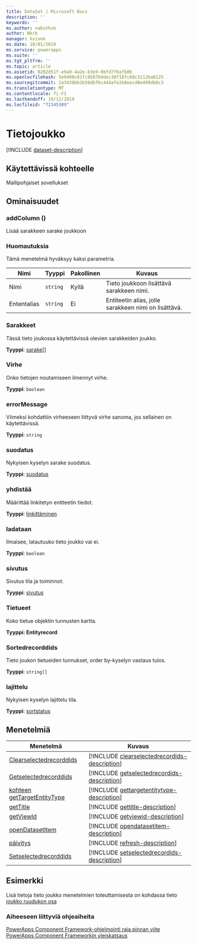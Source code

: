 ```yaml
---
title: DataSet | Microsoft Docs
description: ''
keywords: ''
ms.author: nabuthuk
author: Nkrb
manager: kvivek
ms.date: 10/01/2019
ms.service: powerapps
ms.suite: ''
ms.tgt_pltfrm: ''
ms.topic: article
ms.assetid: 0202d51f-e9a9-4a2e-b3e9-0bfd7f6afb86
ms.openlocfilehash: 5e9408c81fc9587b9dec30f18fc68c3112ba6125
ms.sourcegitcommit: 2a3430bb1b56dbf6c444afe2b8eecd0e499db0c3
ms.translationtype: MT
ms.contentlocale: fi-FI
ms.lasthandoff: 10/12/2019
ms.locfileid: "72345309"
---
```

# <a name="dataset"></a>Tietojoukko

[!INCLUDE [dataset-description](includes/dataset-description.md)]

## <a name="available-for"></a>Käytettävissä kohteelle 

Mallipohjaiset sovellukset

## <a name="properties"></a>Ominaisuudet

### <a name="addcolumn"></a>addColumn ()

Lisää sarakkeen sarake joukkoon

### <a name="remarks"></a>Huomautuksia

Tämä menetelmä hyväksyy kaksi parametria.

|Nimi|Tyyppi|Pakollinen|Kuvaus|
|------|-----|------|-----|
|Nimi|`string`|Kyllä|Tieto joukkoon lisättävä sarakkeen nimi.|
|Ententalias|`string`|Ei| Entiteetin alias, jolle sarakkeen nimi on lisättävä.|

### <a name="columns"></a>Sarakkeet

Tässä tieto joukossa käytettävissä olevien sarakkeiden joukko.

**Tyyppi**: [sarake](column.md)[]

### <a name="error"></a>Virhe

Onko tietojen noutamiseen ilmennyt virhe.

**Tyyppi**: `boolean`

### <a name="errormessage"></a>errorMessage

Viimeksi kohdattiin virheeseen liittyvä virhe sanoma, jos sellainen on käytettävissä.

**Tyyppi**: `string`

### <a name="filtering"></a>suodatus

Nykyisen kyselyn sarake suodatus.

**Tyyppi**: [suodatus](filtering.md)

### <a name="linking"></a>yhdistää

Määrittää linkitetyn entiteetin tiedot.

**Tyyppi**: [linkittäminen](linking.md)

### <a name="loading"></a>ladataan

Ilmaisee, latautuuko tieto joukko vai ei.

**Tyyppi**: `boolean`

### <a name="paging"></a>sivutus

Sivutus tila ja toiminnot.

**Tyyppi**: [sivutus](paging.md)

### <a name="records"></a>Tietueet

Koko tietue objektin tunnusten kartta.

**Tyyppi: Entityrecord** [](entityrecord.md)

### <a name="sortedrecordids"></a>Sortedrecorddids

Tieto joukon tietueiden tunnukset, order by-kyselyn vastaus tulos.

**Tyyppi**: `string[]`

### <a name="sorting"></a>lajittelu

Nykyisen kyselyn lajittelu tila.

**Tyyppi**: [sortstatus](sortstatus.md)

## <a name="methods"></a>Menetelmiä

|Menetelmä | Kuvaus | 
| ------------- |-------------|
|[Clearselectedrecorddids](dataset/clearselectedrecordids.md)|[!INCLUDE [clearselectedrecordids-description](dataset/includes/clearselectedrecordids-description.md)]| 
|[Getselectedrecorddids](dataset/getselectedrecordids.md)|[!INCLUDE [getselectedrecordids-description](dataset/includes/getselectedrecordids-description.md)]| 
|[kohteen getTargetEntityType](dataset/gettargetentitytype.md)|[!INCLUDE [gettargetentitytype-description](dataset/includes/gettargetentitytype-description.md)]| 
|[getTitle](dataset/gettitle.md)|[!INCLUDE [gettitle-description](dataset/includes/gettitle-description.md)]| 
|[getViewId](dataset/getviewid.md)|[!INCLUDE [getviewid-description](dataset/includes/getviewid-description.md)]| 
|[openDatasetItem](dataset/opendatasetitem.md)|[!INCLUDE [opendatasetitem-description](dataset/includes/opendatasetitem-description.md)]| 
|[päivitys](dataset/refresh.md)|[!INCLUDE [refresh-description](dataset/includes/refresh-description.md)]| 
|[Setselectedrecorddids](dataset/setselectedrecordids.md)|[!INCLUDE [setselectedrecordids-description](dataset/includes/setselectedrecordids-description.md)]| 

## <a name="example"></a>Esimerkki

Lisä tietoja tieto joukko menetelmien toteuttamisesta on kohdassa tieto [joukko ruudukon osa](../sample-controls/data-set-grid-control.md)

### <a name="related-topics"></a>Aiheeseen liittyviä ohjeaiheita

[PowerApps Component Framework-ohjelmointi raja pinnan viite](../reference/index.md)<br/>
[PowerApps Component Frameworkin yleiskatsaus](../overview.md)